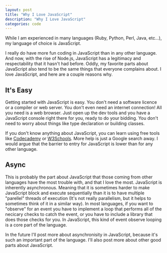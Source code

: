 ```yaml
---
layout: post
title: "Why I Love JavaScript"
description: "Why I Love JavaScript"
categories: code
---
```


While I am experienced in many languages (Ruby, Python, Perl, Java, etc...), my language of choice is JavaScript. 

I really do have more fun coding in JavaScript than in any other language. And now, with the rise of Node.js, JavaScript has a legitimacy and respectability that it hasn't had before. Oddly, my favorite parts about JavaScript also tend to be the same things that everyone complains about. I love JavaScript, and here are a couple reasons why.

It's Easy
---------

Getting started with JavaScript is easy. You don't need a software licence or a compiler or web server. You don't even need an internet connection! All you need is a web browser. Just open up the dev tools and you have a JavaScript console right there for you, ready to do your bidding. You don't need to worry about things like type declaration or building classes.

If you don't know anything about JavaScript, you can learn using free tools like [Codecademy](http://www.codecademy.com/) or [W3Schools](http://www.w3schools.com/). More help is just a Google search away. I would argue that the barrier to entry for JavaScript is lower than for any other language.

Async
-----

This is probably the part about JavaScript that those coming from other languages have the most trouble with, and that I love the most. JavaScript is inherently asynchronous. Meaning that it is sometimes harder to make JavaScript block and execute sequentially than it is to have multiple "parellel" threads of execution (It's not really parallelism, but it helps to sometimes think of it in a similar way). In most languages, if you want to "observe" for an event you have to implement a loop that performs all of the necicary checks to catch the event, or you have to include a library that does those checks for you. In JavaScript, this kind of event observe looping is a core part of the language.

In the future I'll post more about asynchronisity in JavaScript, because it's such an important part of the language. I'll also post more about other good parts about JavaScript.